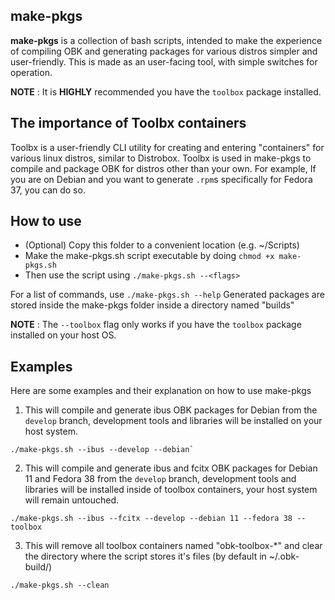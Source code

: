 ## make-pkgs

**make-pkgs** is a collection of bash scripts, intended to make the experience of compiling OBK and generating packages for various distros simpler and user-friendly.
This is made as an user-facing tool, with simple switches for operation.

**NOTE** : It is **HIGHLY** recommended you have the `toolbox` package installed.

## The importance of Toolbx containers

Toolbx is a user-friendly CLI utility for creating and entering "containers" for various linux distros, similar to Distrobox.
Toolbx is used in make-pkgs to compile and package OBK for distros other than your own.
For example, If you are on Debian and you want to generate `.rpm`s specifically for Fedora 37, you can do so.

## How to use

- (Optional) Copy this folder to a convenient location (e.g. ~/Scripts)
- Make the make-pkgs.sh script executable by doing `chmod +x make-pkgs.sh`
- Then use the script using `./make-pkgs.sh --<flags>`

For a list of commands, use `./make-pkgs.sh --help`
Generated packages are stored inside the make-pkgs folder inside a directory named "builds"

**NOTE** : The `--toolbox` flag only works if you have the `toolbox` package installed on your host OS.

## Examples

Here are some examples and their explanation on how to use make-pkgs

1. This will compile and generate ibus OBK packages for Debian from the `develop` branch, development tools and libraries will be installed on your host system.
```
./make-pkgs.sh --ibus --develop --debian`
```

2. This will compile and generate ibus and fcitx OBK packages for Debian 11 and Fedora 38 from the `develop` branch, development tools and libraries will be installed inside of toolbox containers, your host system will remain untouched.
```
./make-pkgs.sh --ibus --fcitx --develop --debian 11 --fedora 38 --toolbox
```

3. This will remove all toolbox containers named "obk-toolbox-*" and clear the directory where the script stores it's files (by default in ~/.obk-build/)
```
./make-pkgs.sh --clean
```
